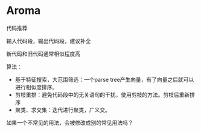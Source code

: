 # Aroma

代码推荐

输入代码段，输出代码段，建议补全

新代码和旧代码通常相似程度高

算法：

- 基于特征搜索，大范围筛选：一个parse tree产生向量，有了向量之后就可以进行相似度排序。
- 剪枝重排：避免代码段中的无关语句的干扰，使用剪枝的方法。剪枝后重新排序
- 聚类、求交集：迭代进行聚类，广义交。

如果一个不常见的用法，会被修改成别的常见用法吗？

